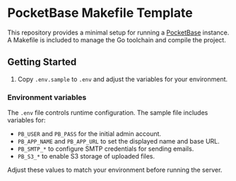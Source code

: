 # PocketBase Makefile Template

This repository provides a minimal setup for running a [PocketBase](https://pocketbase.io) instance.
A Makefile is included to manage the Go toolchain and compile the project.

## Getting Started

1. Copy `.env.sample` to `.env` and adjust the variables for your environment.

### Environment variables

The `.env` file controls runtime configuration. The sample file includes variables for:

- `PB_USER` and `PB_PASS` for the initial admin account.
- `PB_APP_NAME` and `PB_APP_URL` to set the displayed name and base URL.
- `PB_SMTP_*` to configure SMTP credentials for sending emails.
- `PB_S3_*` to enable S3 storage of uploaded files.

Adjust these values to match your environment before running the server.
